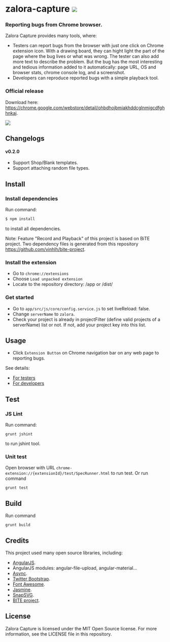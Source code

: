 
# zalora-capture ![](https://travis-ci.org/zalora/zalora-capture.svg?branch=public-master)

### Reporting bugs from Chrome browser.

Zalora Capture provides many tools, where:

- Testers can report bugs from the browser with just one click on Chrome extension icon. With a drawing board, they can hight light the part of the page where the bug lives or what was wrong. The tester can also add more text to describe the problem. But the bug has the most interesting and tedious information added to it automatically: page URL, OS and browser stats, chrome console log, and a screenshot. 
- Developers can reproduce reported bugs with a simple playback tool.

### Official release
Download here: https://chrome.google.com/webstore/detail/ohbdhojbmiakhddcglnmjgcdfghhnkaj.


![](https://github.com/zalora/zalora-capture/raw/master/docs/images/2015-06-05_16-56-37.png)


## Changelogs
#### v0.2.0
- Support Shop/Blank templates.
- Support attaching random file types.

## Install
### Install dependencies
Run command:
```sh
$ npm install
``` 
to install all dependencies.

Note: Feature "Record and Playback" of this project is based on BiTE project.
Two dependency files is generated from this repository https://github.com/vinhlh/bite-project.

### Install the extension

- Go to `chrome://extensions`
- Choose `Load unpacked extension`
- Locate to the repository directory: /app or /dist/<version>

### Get started
- Go to `app/src/js/core/config.service.js` to set liveReload: false.
- Change `serverName` to `zalora`.
- Check your project is already in projectFilter (define valid projects of a serverName) list or not. If not, add your project key into this list.

## Usage

- Click `Extension Button` on Chrome navigation bar on any web page to reporting bugs.

See details:
- [For testers](https://github.com/zalora/zalora-capture/wiki/User-Guides-(for-testers))
- [For developers](https://github.com/zalora/zalora-capture/wiki/User-Guides-(for-developers))


## Test
### JS Lint
Run command:
``` 
grunt jshint
```
to run jshint tool.

### Unit test
Open browser with URL ```chrome-extension://{extensionId}/test/SpecRunner.html``` to run test.
Or run command
``` 
grunt test
```

## Build
Run command
```
grunt build
```

## Credits

This project used many open source libraries, including:
- [AngularJS](https://github.com/angular/angular.js).
- AngularJS modules: angular-file-upload, angular-material...
- [Async](https://github.com/caolan/async).
- [Twitter Bootstrap](http://getbootstrap.com).
- [Font Awesome](http://fortawesome.github.io/Font-Awesome/).
- [Jasmine](http://jasmine.github.io).
- [SnapSVG](http://snapsvg.io/).
- [BITE project](https://code.google.com/p/bite-project/).

## License
Zalora Capture is licensed under the MIT Open Source license. For more information, see the LICENSE file in this repository.
